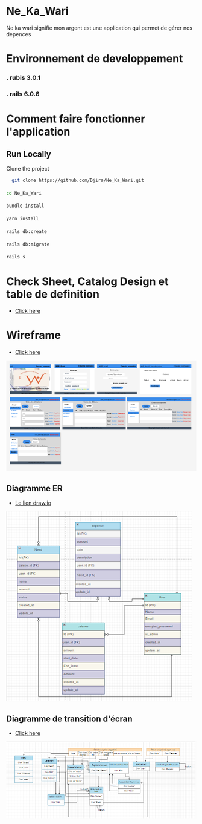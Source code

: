 
# Ne_Ka_Wari

Ne ka wari signifie mon argent est une application qui permet de gérer nos depences

# Environnement de developpement 
### . rubis 3.0.1
### . rails 6.0.6




# Comment faire fonctionner l'application


## Run Locally

Clone the project

```bash
  git clone https://github.com/Djira/Ne_Ka_Wari.git

cd Ne_Ka_Wari

bundle install

yarn install 

rails db:create

rails db:migrate 

rails s
```
# Check Sheet, Catalog Design et table de definition 

 - [Click here](https://docs.google.com/spreadsheets/d/1LTrsLpyP6vMA5oLHCw57spgP5Uk6MbKdckstigR2YEc/edit#gid=0)



# Wireframe
 - [Click here](https://www.figma.com/file/asHR0WSumXOv274xiP1ism/Untitled?type=design&node-id=0-1&mode=design&t=ovqmI6CiHjbyoyi2-0)

![App Screenshot](https://github.com/Djira/Ne_Ka_Waris/blob/master/doc/wirframe.png?raw=true)

## Diagramme ER

 - [Le lien draw.io](https://app.diagrams.net/#G1pMI8yC-Cu3V4FQpOU_ExHcAMqIS2ubuN)

![App Screenshot](https://github.com/Djira/Ne_Ka_Waris/blob/master/doc/DER2.png?raw=true)
## Diagramme de transition d'écran 

 - [Click here](https://app.diagrams.net/#G1Jl3P48k6znIxRqjLxHE3IZoLGKUlW_AK)

![App Screenshot](https://github.com/Djira/Ne_Ka_Waris/blob/master/doc/DiaTrans.png?raw=true)
